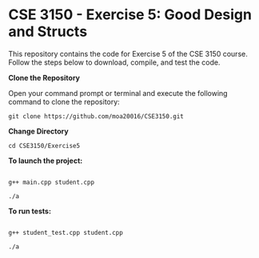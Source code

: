 # CSE 3150 - Exercise 5: Good Design and Structs
This repository contains the code for Exercise 5 of the CSE 3150 course. Follow the steps below to download, compile, and test the code.

**Clone the Repository**

Open your command prompt or terminal and execute the following command to clone the repository:
```shell
git clone https://github.com/moa20016/CSE3150.git
```
**Change Directory**

```shell
cd CSE3150/Exercise5
```
**To launch the project:**

```shell

g++ main.cpp student.cpp
```
```shell
./a
```


**To run tests:**

```shell

g++ student_test.cpp student.cpp
```
```shell
./a
```


